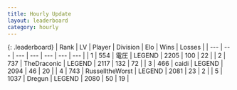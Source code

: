 ```yaml
---
title: Hourly Update
layout: leaderboard
category: hourly
---
```


{: .leaderboard}
| Rank | LV | Player | Division | Elo | Wins | Losses |
| --- | --- | --- | --- | --- | --- | --- |
| <span data-change="0">1</span> | 554 | <span title="ID: 407707">電圧</span> | LEGEND | <span data-change="0">2205</span> | <span data-change="0">100</span> | <span data-change="0">22</span> |
| <span data-change="0">2</span> | 737 | <span title="ID: 544310">TheDraconic</span> | LEGEND | <span data-change="0">2117</span> | <span data-change="0">132</span> | <span data-change="0">72</span> |
| <span data-change="0">3</span> | 466 | <span title="ID: 517164">caidi</span> | LEGEND | <span data-change="0">2094</span> | <span data-change="0">46</span> | <span data-change="0">20</span> |
| <span data-change="0">4</span> | 743 | <span title="ID: 388751">RusselltheWorst</span> | LEGEND | <span data-change="0">2081</span> | <span data-change="0">23</span> | <span data-change="0">2</span> |
| <span data-change="0">5</span> | 1037 | <span title="ID: 337810">Dregun</span> | LEGEND | <span data-change="0">2080</span> | <span data-change="0">50</span> | <span data-change="0">19</span> |